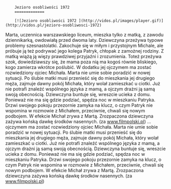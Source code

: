 
        Jezioro osobliwości 1972 
        =============
        
        [![Jezioro osobliwości 1972 ](http://vidos.pl/images/player.gif)](http://vidos.pl/jezioro-osobliwosci-1972)
        
        
 Marta, uczennica warszawskiego liceum, mieszka tylko z matką, z zawodu dziennikarką, owdowiałą przed dwoma laty. Dziewczyna przeżywa typowe problemy szesnastolatki. Zakochuje się w miłym i przystojnym Michale, ale próbuje ją też podrywać jego kolega Patryk, chłopak z zamożnej rodziny. Z matką wiążą ją więzy prawdziwej przyjaźni i zrozumienia. Toteż przeżywa szok, dowiedziawszy się, że mama poza nią ma kogoś równie bliskiego, kogo zamierza wkrótce poślubić. W dodatku jej ojczymem ma zostać rozwiedziony ojciec Michała. Marta nie umie sobie poradzić w nowej sytuacji. Po ślubie matki musi przenieść się do mieszkania jej drugiego męża, zajmuje dawny pokój Michała, który wolał zamieszkać u ciotki. Już nie potrafi znaleźć wspólnego języka z mamą, a ojczym drażni ją samą swoją obecnością. Dziewczyna buntuje się, wreszcie ucieka z domu. Ponieważ nie ma się gdzie podziać, spędza noc w mieszkaniu Patryka. Drzwi swojego pokoju przezornie zamyka na klucz, o czym Patryk nie wspomina w rozmowie z Michałem, przeciwnie, chwali się nowym podbojem. W efekcie Michał zrywa z Martą. Zrozpaczona dziewczyna zażywa końską dawkę środków nasennych. (za www.filmpolski.pl)   ... ojczymem ma zostać rozwiedziony ojciec Michała. Marta nie umie sobie poradzić w nowej sytuacji. Po ślubie matki musi przenieść się do mieszkania jej drugiego męża, zajmuje dawny pokój Michała, który wolał zamieszkać u ciotki. Już nie potrafi znaleźć wspólnego języka z mamą, a ojczym drażni ją samą swoją obecnością. Dziewczyna buntuje się, wreszcie ucieka z domu. Ponieważ nie ma się gdzie podziać, spędza noc w mieszkaniu Patryka. Drzwi swojego pokoju przezornie zamyka na klucz, o czym Patryk nie wspomina w rozmowie z Michałem, przeciwnie, chwali się nowym podbojem. W efekcie Michał zrywa z Martą. Zrozpaczona dziewczyna zażywa końską dawkę środków nasennych. (za www.filmpolski.pl)
    